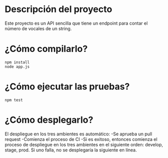 # Descripción del proyecto

Este proyecto es un API sencilla que tiene un endpoint para contar el número de vocales de un string.

# ¿Cómo compilarlo?
```
npm install
node app.js
```
# ¿Cómo ejecutar las pruebas?

```
npm test
```

# ¿Cómo desplegarlo?

El despliegue en los tres ambientes es automático:
-Se aprueba un pull request
-Comienza el proceso de CI
-Si es exitoso, entonces comienza el proceso de despliegue en los tres ambientes en el siguiente orden: develop, stage, prod. Si uno falla, no se desplegaría la siguiente en línea.
